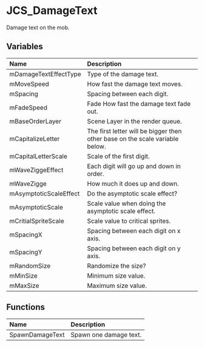 # JCS_DamageText

Damage text on the mob.

## Variables

| Name | Description |
|:---|:---|
| mDamageTextEffectType | Type of the damage text. |
| mMoveSpeed | How fast the damage text moves. |
| mSpacing | Spacing between each digit. |
| mFadeSpeed | Fade How fast the damage text fade out. |
| mBaseOrderLayer | Scene Layer in the render queue. |
| mCapitalizeLetter | The first letter will be bigger then other base on the scale variable below. |
| mCapitalLetterScale | Scale of the first digit. |
| mWaveZiggeEffect | Each digit will go up and down in order. |
| mWaveZigge | How much it does up and down. |
| mAsymptoticScaleEffect | Do the asymptotic scale effect? |
| mAsymptoticScale | Scale value when doing the asymptotic scale effect. |
| mCritialSpriteScale | Scale value to critical sprites. |
| mSpacingX | Spacing between each digit on x axis. |
| mSpacingY | Spacing between each digit on y axis. |
| mRandomSize | Randomize the size? |
| mMinSize | Minimum size value. |
| mMaxSize | Maximum size value. |

## Functions

| Name | Description |
|:---|:---|
| SpawnDamageText | Spawn one damage text. |
